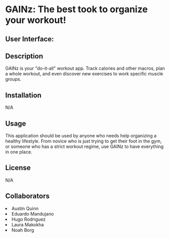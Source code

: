 <h1>GAINz: The best took to organize your workout!</h1>

<h2>User Interface:</h2>

<h2>Description</h2>
<p>GAINz is your "do-it-all" workout app. Track calories and other macros, plan a whole workout, and even discover new exercises to work specific muscle groups.</p>

<h2>Installation</h2>
<p>N/A</p>

<h2>Usage</h2>
<p>This application should be used by anyone who needs help organizing a healthy lifestyle. From novice who is just trying to get their foot in the gym, or someone who has a strict workout regime, use GAINz to have everything in one place.</p>

<h2>License</h2>
<p>N/A</p>

<h2>Collaborators</h2>
<li>Austin Quinn</li>
<li>Eduardo Mandujano</li>
<li>Hugo Rodriguez</li>
<li>Laura Makokha</li>
<li>Noah Borg</li>


